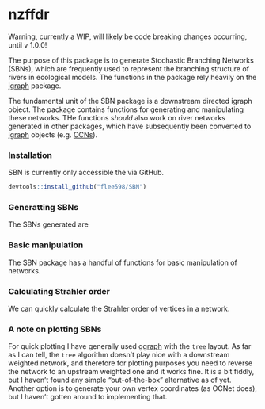 
# nzffdr

<!-- badges: start -->
<!-- badges: end -->

Warning, currently a WIP, will likely be code breaking changes
occurring, until v 1.0.0!

The purpose of this package is to generate Stochastic Branching Networks
(SBNs), which are frequently used to represent the branching structure
of rivers in ecological models. The functions in the package rely
heavily on the [igraph](https://igraph.org/r/) package.

The fundamental unit of the SBN package is a downstream directed igraph
object. The package contains functions for generating and manipulating
these networks. THe functions *should* also work on river networks
generated in other packages, which have subsequently been converted to
[igraph](https://igraph.org/r/) objects
(e.g. [OCNs](https://cran.r-project.org/web/packages/OCNet/vignettes/OCNet.html)).

### Installation

SBN is currently only accessible the via GitHub.

``` r
devtools::install_github("flee598/SBN")
```

### Generatting SBNs

The SBNs generated are

### Basic manipulation

The SBN package has a handful of functions for basic manipulation of
networks.

### Calculating Strahler order

We can quickly calculate the Strahler order of vertices in a network.

### A note on plotting SBNs

For quick plotting I have generally used
[ggraph](https://www.data-imaginist.com/2017/ggraph-introduction-layouts/)
with the `tree` layout. As far as I can tell, the `tree` algorithm
doesn’t play nice with a downstream weighted network, and therefore for
plotting purposes you need to reverse the network to an upstream
weighted one and it works fine. It is a bit fiddly, but I haven’t found
any simple “out-of-the-box” alternative as of yet. Another option is to
generate your own vertex coordinates (as OCNet does), but I haven’t
gotten around to implementing that.
